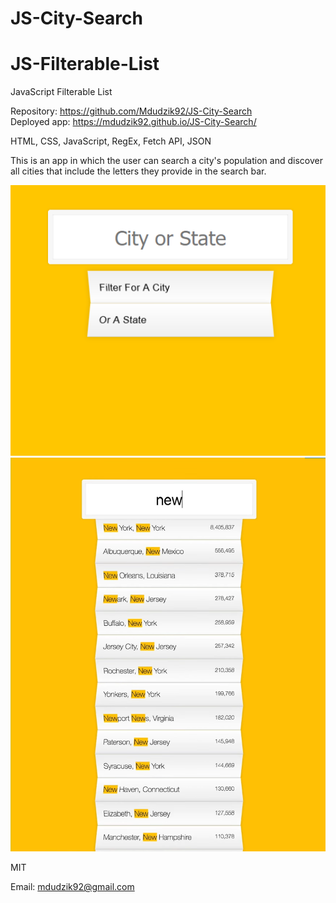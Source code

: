 # JS-City-Search

# JS-Filterable-List

JavaScript Filterable List

<!-- Live link to deployed app -->

Repository: https://github.com/Mdudzik92/JS-City-Search <br>
Deployed app: https://mdudzik92.github.io/JS-City-Search/

<!-- Technologies used -->

HTML, CSS, JavaScript, RegEx, Fetch API, JSON

<!-- Explanation of what the app is -->

This is an app in which the user can search a city's population and discover all cities that include the letters they provide in the search bar.

<!-- Screenshot -->
<img src="./img1.png">
<img src="./img2.png">

<!-- License -->

MIT

<!-- Contact information -->

Email: mdudzik92@gmail.com
